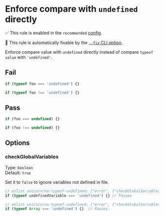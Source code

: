 # Enforce compare with `undefined` directly

✅ This rule is enabled in the `recommended` [config](https://github.com/sindresorhus/eslint-plugin-unicorn#preset-configs).

🔧 This rule is automatically fixable by the [`--fix` CLI option](https://eslint.org/docs/latest/user-guide/command-line-interface#--fix).

<!-- end auto-generated rule header -->
<!-- Do not manually modify this header. Run: `npm run fix:eslint-docs` -->

Enforce compare value with `undefined` directly instead of compare `typeof value` with `'undefined'`.

## Fail

```js
if (typeof foo === 'undefined') {}
```

```js
if (typeof foo !== 'undefined') {}
```

## Pass

```js
if (foo === undefined) {}
```

```js
if (foo !== undefined) {}
```

## Options

### checkGlobalVariables

Type: `boolean`\
Default: `true`

Set it to `false` to ignore variables not defined in file.

```js
// eslint unicorn/no-typeof-undefined: ["error", {"checkGlobalVariables": false}]
if (typeof undefinedVariable === 'undefined') {} // Passes
```

```js
// eslint unicorn/no-typeof-undefined: ["error", {"checkGlobalVariables": false}]
if (typeof Array === 'undefined') {}  // Passes
```
